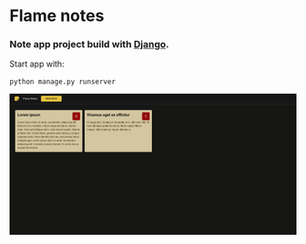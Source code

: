 # Flame notes
### Note app project build with [Django](https://www.djangoproject.com/).

Start app with: 
```
python manage.py runserver
```
![Screenshot](https://github.com/hawier-dev/flame-notes/blob/main/screenshot.png)